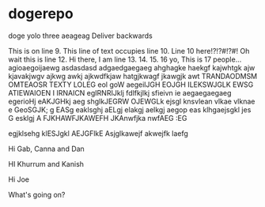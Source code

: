 # dogerepo
doge
yolo
three
aeageag
Deliver backwards


This is on line 9.
This line of text occupies line 10.
Line 10 here!?!?#!?#!
Oh wait this is line 12.
Hi there, I am line 13.
14.
15.
16 yo,
This is 17 people...
agioaegoijaewg
asdasdasd
adgaedgaegaeg
ahghagke haekgf kajwhtgk ajw kjavakjwgv ajkwg awkj ajkwdfkjaw hatgjkwagf jkawgjk awt
TRANDAODMSM OMTEAOSR TEXTY LOLEG eol goW
aegeilJGH EOJGH ILEKSWJGLK EWSG 
ATIEWAIOEN I IRNAICN egIRNRIJklj fdlfkjlkj sfieivn ie 
aegaegaegaeg
egerioHj eAKJGHkj aeg 
shglkJEGRW OJEWGLk ejsgl knsvlean vlkae vlknae e GeoSGJK; g
EASg
 eaklsghj aELgj elakgj aelkgj
  aegop
  eas klhgaejsgkl jes
  G esklgj 
  A  FJKHAWFJKAWEFH JKAnwfjka nwfAEG :EG
  
   egjklsehg klESJgkl AEJGFlkE Asjglkawejf akwejfk laefg
   
   
   
   Hi Gab, Canna and Dan
   
   HI Khurrum and Kanish

Hi Joe

What's going on?
